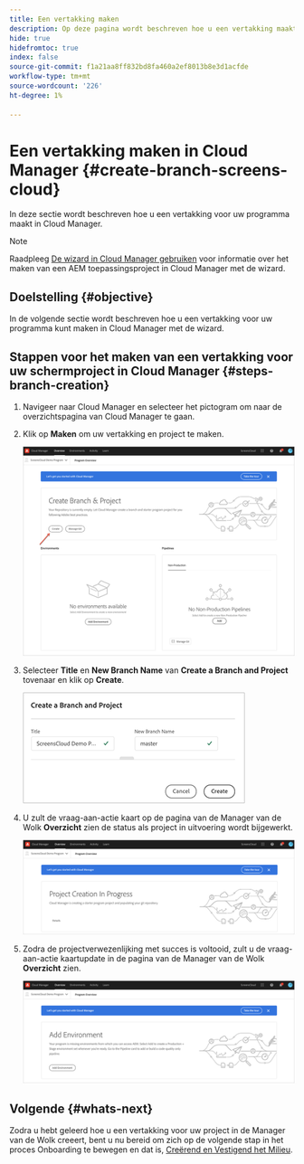 ```yaml
---
title: Een vertakking maken
description: Op deze pagina wordt beschreven hoe u een vertakking maakt in Cloud Manager for Screens als Cloud Service.
hide: true
hidefromtoc: true
index: false
source-git-commit: f1a21aa8ff832bd8fa460a2ef8013b8e3d1acfde
workflow-type: tm+mt
source-wordcount: '226'
ht-degree: 1%

---
```



# Een vertakking maken in Cloud Manager {#create-branch-screens-cloud}

In deze sectie wordt beschreven hoe u een vertakking voor uw programma maakt in Cloud Manager.

>[!NOTE]
>Raadpleeg [De wizard in Cloud Manager gebruiken](https://experienceleague.adobe.com/docs/experience-manager-cloud-service/onboarding/getting-access/create-application-project/using-the-wizard.html?lang=en) voor informatie over het maken van een AEM toepassingsproject in Cloud Manager met de wizard.

## Doelstelling {#objective}

In de volgende sectie wordt beschreven hoe u een vertakking voor uw programma kunt maken in Cloud Manager met de wizard.

## Stappen voor het maken van een vertakking voor uw schermproject in Cloud Manager {#steps-branch-creation}

1. Navigeer naar Cloud Manager en selecteer het pictogram om naar de overzichtspagina van Cloud Manager te gaan.

1. Klik op **Maken** om uw vertakking en project te maken.

   ![afbeelding](/help/screens-cloud/assets/onboarding/create-branch1.png)

1. Selecteer **Title** en **New Branch Name** van **Create a Branch and Project** tovenaar en klik op **Create**.

   ![afbeelding](/help/screens-cloud/assets/onboarding/create-branch2.png)

1. U zult de vraag-aan-actie kaart op de pagina van de Manager van de Wolk **Overzicht** zien de status als project in uitvoering wordt bijgewerkt.

   ![afbeelding](/help/screens-cloud/assets/onboarding/create-branch3.png)

1. Zodra de projectverwezenlijking met succes is voltooid, zult u de vraag-aan-actie kaartupdate in de pagina van de Manager van de Wolk **Overzicht** zien.

   ![afbeelding](/help/screens-cloud/assets/onboarding/create-branch4.png)

## Volgende {#whats-next}

Zodra u hebt geleerd hoe u een vertakking voor uw project in de Manager van de Wolk creeert, bent u nu bereid om zich op de volgende stap in het proces Onboarding te bewegen en dat is, [Creërend en Vestigend het Milieu](/help/screens-cloud/onboarding-screens-cloud/creating-an-environment.md).
